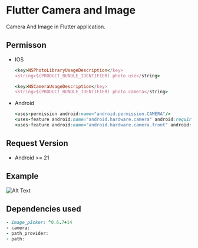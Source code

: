 # Flutter Camera and Image

Camera And Image in Flutter application.

## Permisson
  - IOS
    ```ruby
    <key>NSPhotoLibraryUsageDescription</key>
    <string>$(PRODUCT_BUNDLE_IDENTIFIER) photo use</string>
    
    <key>NSCameraUsageDescription</key>
    <string>$(PRODUCT_BUNDLE_IDENTIFIER) photo camera</string>
    ```
  - Android
    ```ruby
    <uses-permission android:name="android.permission.CAMERA"/>
    <uses-feature android:name="android.hardware.camera" android:required="false" />
    <uses-feature android:name="android.hardware.camera.front" android:required="false" />
    ```

## Request Version
  - Android >= 21 

## Example
![Alt Text](https://github.com/nesprasit/flutter/blob/main/flutter_camera_and_image/example.gif)

## Dependencies used
  ```ruby
  - image_picker: ^0.6.7+14
  - camera:
  - path_provider:
  - path:
  ```

